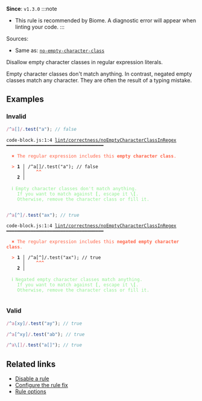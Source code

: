 **Since**: `v1.3.0`
:::note
- This rule is recommended by Biome. A diagnostic error will appear when linting your code.
:::

Sources: 
- Same as: <a href="https://eslint.org/docs/latest/rules/no-empty-character-class" target="_blank"><code>no-empty-character-class</code></a>

Disallow empty character classes in regular expression literals.

Empty character classes don't match anything.
In contrast, negated empty classes match any character.
They are often the result of a typing mistake.

## Examples

### Invalid

```js
/^a[]/.test("a"); // false
```

<pre class="language-text"><code class="language-text">code-block.js:1:4 <a href="https://biomejs.dev/linter/rules/no-empty-character-class-in-regex">lint/correctness/noEmptyCharacterClassInRegex</a> ━━━━━━━━━━━━━━━━━━━━━━━━━━━━━━━━━━━━<br /><br /><strong><span style="color: Tomato;">  </span></strong><strong><span style="color: Tomato;">✖</span></strong> <span style="color: Tomato;">The regular expression includes this </span><span style="color: Tomato;"><strong>empty character class</strong></span><span style="color: Tomato;">.</span><br />  <br /><strong><span style="color: Tomato;">  </span></strong><strong><span style="color: Tomato;">&gt;</span></strong> <strong>1 │ </strong>/^a[]/.test(&quot;a&quot;); // false<br />   <strong>   │ </strong>   <strong><span style="color: Tomato;">^</span></strong><strong><span style="color: Tomato;">^</span></strong><br />    <strong>2 │ </strong><br />  <br /><strong><span style="color: lightgreen;">  </span></strong><strong><span style="color: lightgreen;">ℹ</span></strong> <span style="color: lightgreen;">Empty character classes don't match anything.<br /></span><span style="color: lightgreen;">  </span><span style="color: lightgreen;">  </span><span style="color: lightgreen;">If you want to match against </span><span style="color: lightgreen;"><strong>[</strong></span><span style="color: lightgreen;">, escape it </span><span style="color: lightgreen;"><strong>\[</strong></span><span style="color: lightgreen;">.<br /></span><span style="color: lightgreen;">  </span><span style="color: lightgreen;">  </span><span style="color: lightgreen;">Otherwise, remove the character class or fill it.</span><br />  <br /></code></pre>

```js
/^a[^]/.test("ax"); // true
```

<pre class="language-text"><code class="language-text">code-block.js:1:4 <a href="https://biomejs.dev/linter/rules/no-empty-character-class-in-regex">lint/correctness/noEmptyCharacterClassInRegex</a> ━━━━━━━━━━━━━━━━━━━━━━━━━━━━━━━━━━━━<br /><br /><strong><span style="color: Tomato;">  </span></strong><strong><span style="color: Tomato;">✖</span></strong> <span style="color: Tomato;">The regular expression includes this </span><span style="color: Tomato;"><strong>negated empty character class</strong></span><span style="color: Tomato;">.</span><br />  <br /><strong><span style="color: Tomato;">  </span></strong><strong><span style="color: Tomato;">&gt;</span></strong> <strong>1 │ </strong>/^a[^]/.test(&quot;ax&quot;); // true<br />   <strong>   │ </strong>   <strong><span style="color: Tomato;">^</span></strong><strong><span style="color: Tomato;">^</span></strong><strong><span style="color: Tomato;">^</span></strong><br />    <strong>2 │ </strong><br />  <br /><strong><span style="color: lightgreen;">  </span></strong><strong><span style="color: lightgreen;">ℹ</span></strong> <span style="color: lightgreen;">Negated empty character classes match anything.<br /></span><span style="color: lightgreen;">  </span><span style="color: lightgreen;">  </span><span style="color: lightgreen;">If you want to match against </span><span style="color: lightgreen;"><strong>[</strong></span><span style="color: lightgreen;">, escape it </span><span style="color: lightgreen;"><strong>\[</strong></span><span style="color: lightgreen;">.<br /></span><span style="color: lightgreen;">  </span><span style="color: lightgreen;">  </span><span style="color: lightgreen;">Otherwise, remove the character class or fill it.</span><br />  <br /></code></pre>

### Valid

```js
/^a[xy]/.test("ay"); // true
```

```js
/^a[^xy]/.test("ab"); // true
```

```js
/^a\[]/.test("a[]"); // true
```

## Related links

- [Disable a rule](/linter/#disable-a-lint-rule)
- [Configure the rule fix](/linter#configure-the-rule-fix)
- [Rule options](/linter/#rule-options)
